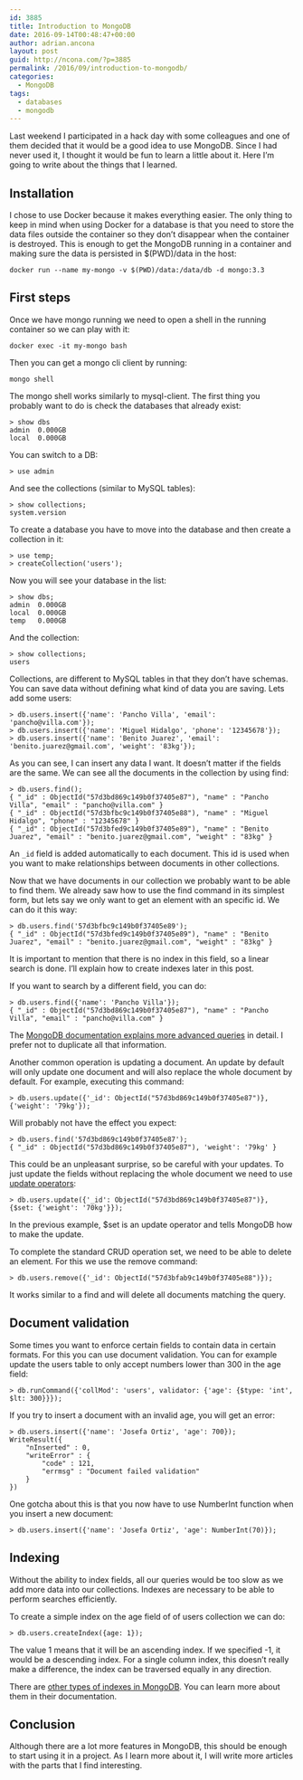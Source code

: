 ```yaml
---
id: 3885
title: Introduction to MongoDB
date: 2016-09-14T00:48:47+00:00
author: adrian.ancona
layout: post
guid: http://ncona.com/?p=3885
permalink: /2016/09/introduction-to-mongodb/
categories:
  - MongoDB
tags:
  - databases
  - mongodb
---
```

Last weekend I participated in a hack day with some colleagues and one of them decided that it would be a good idea to use MongoDB. Since I had never used it, I thought it would be fun to learn a little about it. Here I&#8217;m going to write about the things that I learned.

## Installation

I chose to use Docker because it makes everything easier. The only thing to keep in mind when using Docker for a database is that you need to store the data files outside the container so they don&#8217;t disappear when the container is destroyed. This is enough to get the MongoDB running in a container and making sure the data is persisted in $(PWD)/data in the host:

```
docker run --name my-mongo -v $(PWD)/data:/data/db -d mongo:3.3
```

## First steps

Once we have mongo running we need to open a shell in the running container so we can play with it:

<!--more-->

```
docker exec -it my-mongo bash
```

Then you can get a mongo cli client by running:

```
mongo shell
```

The mongo shell works similarly to mysql-client. The first thing you probably want to do is check the databases that already exist:

```
> show dbs
admin  0.000GB
local  0.000GB
```

You can switch to a DB:

```
> use admin
```

And see the collections (similar to MySQL tables):

```
> show collections;
system.version
```

To create a database you have to move into the database and then create a collection in it:

```
> use temp;
> createCollection('users');
```

Now you will see your database in the list:

```
> show dbs;
admin  0.000GB
local  0.000GB
temp   0.000GB
```

And the collection:

```
> show collections;
users
```

Collections, are different to MySQL tables in that they don&#8217;t have schemas. You can save data without defining what kind of data you are saving. Lets add some users:

```
> db.users.insert({'name': 'Pancho Villa', 'email': 'pancho@villa.com'});
> db.users.insert({'name': 'Miguel Hidalgo', 'phone': '12345678'});
> db.users.insert({'name': 'Benito Juarez', 'email': 'benito.juarez@gmail.com', 'weight': '83kg'});
```

As you can see, I can insert any data I want. It doesn&#8217;t matter if the fields are the same. We can see all the documents in the collection by using find:

```
> db.users.find();
{ "_id" : ObjectId("57d3bd869c149b0f37405e87"), "name" : "Pancho Villa", "email" : "pancho@villa.com" }
{ "_id" : ObjectId("57d3bfbc9c149b0f37405e88"), "name" : "Miguel Hidalgo", "phone" : "12345678" }
{ "_id" : ObjectId("57d3bfed9c149b0f37405e89"), "name" : "Benito Juarez", "email" : "benito.juarez@gmail.com", "weight" : "83kg" }
```

An `_id` field is added automatically to each document. This id is used when you want to make relationships between documents in other collections.

Now that we have documents in our collection we probably want to be able to find them. We already saw how to use the find command in its simplest form, but lets say we only want to get an element with an specific id. We can do it this way:

```
> db.users.find('57d3bfbc9c149b0f37405e89');
{ "_id" : ObjectId("57d3bfed9c149b0f37405e89"), "name" : "Benito Juarez", "email" : "benito.juarez@gmail.com", "weight" : "83kg" }
```

It is important to mention that there is no index in this field, so a linear search is done. I&#8217;ll explain how to create indexes later in this post.

If you want to search by a different field, you can do:

```
> db.users.find({'name': 'Pancho Villa'});
{ "_id" : ObjectId("57d3bd869c149b0f37405e87"), "name" : "Pancho Villa", "email" : "pancho@villa.com" }
```

The [MongoDB documentation explains more advanced queries](https://docs.mongodb.com/manual/tutorial/query-documents/) in detail. I prefer not to duplicate all that information.

Another common operation is updating a document. An update by default will only update one document and will also replace the whole document by default. For example, executing this command:

```
> db.users.update({'_id': ObjectId("57d3bd869c149b0f37405e87")}, {'weight': '79kg'});
```

Will probably not have the effect you expect:

```
> db.users.find('57d3bd869c149b0f37405e87');
{ "_id" : ObjectId("57d3bd869c149b0f37405e87"), 'weight': '79kg' }
```

This could be an unpleasant surprise, so be careful with your updates. To just update the fields without replacing the whole document we need to use [update operators](https://docs.mongodb.com/manual/reference/operator/update/):

```
> db.users.update({'_id': ObjectId("57d3bd869c149b0f37405e87")}, {$set: {'weight': '70kg'}});
```

In the previous example, $set is an update operator and tells MongoDB how to make the update.

To complete the standard CRUD operation set, we need to be able to delete an element. For this we use the remove command:

```
> db.users.remove({'_id': ObjectId("57d3bfab9c149b0f37405e88")});
```

It works similar to a find and will delete all documents matching the query.

## Document validation

Some times you want to enforce certain fields to contain data in certain formats. For this you can use document validation. You can for example update the users table to only accept numbers lower than 300 in the age field:

```
> db.runCommand({'collMod': 'users', validator: {'age': {$type: 'int', $lt: 300}}});
```

If you try to insert a document with an invalid age, you will get an error:

```
> db.users.insert({'name': 'Josefa Ortiz', 'age': 700});
WriteResult({
    "nInserted" : 0,
    "writeError" : {
        "code" : 121,
        "errmsg" : "Document failed validation"
    }
})
```

One gotcha about this is that you now have to use NumberInt function when you insert a new document:

```
> db.users.insert({'name': 'Josefa Ortiz', 'age': NumberInt(70)});
```

## Indexing

Without the ability to index fields, all our queries would be too slow as we add more data into our collections. Indexes are necessary to be able to perform searches efficiently.

To create a simple index on the age field of of users collection we can do:

```
> db.users.createIndex({age: 1});
```

The value 1 means that it will be an ascending index. If we specified -1, it would be a descending index. For a single column index, this doesn&#8217;t really make a difference, the index can be traversed equally in any direction.

There are [other types of indexes in MongoDB](https://docs.mongodb.com/manual/indexes/). You can learn more about them in their documentation.

## Conclusion

Although there are a lot more features in MongoDB, this should be enough to start using it in a project. As I learn more about it, I will write more articles with the parts that I find interesting.
